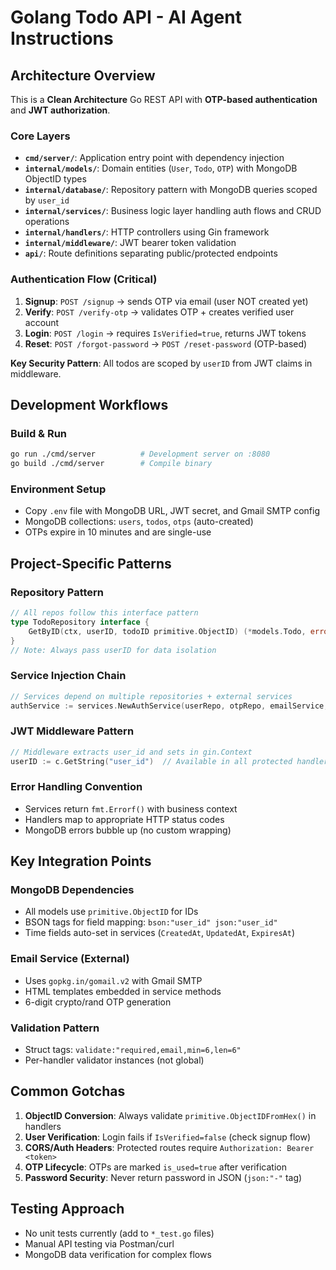 # Golang Todo API - AI Agent Instructions

## Architecture Overview

This is a **Clean Architecture** Go REST API with **OTP-based authentication** and **JWT authorization**.

### Core Layers
- **`cmd/server/`**: Application entry point with dependency injection
- **`internal/models/`**: Domain entities (`User`, `Todo`, `OTP`) with MongoDB ObjectID types
- **`internal/database/`**: Repository pattern with MongoDB queries scoped by `user_id`
- **`internal/services/`**: Business logic layer handling auth flows and CRUD operations
- **`internal/handlers/`**: HTTP controllers using Gin framework
- **`internal/middleware/`**: JWT bearer token validation
- **`api/`**: Route definitions separating public/protected endpoints

### Authentication Flow (Critical)
1. **Signup**: `POST /signup` → sends OTP via email (user NOT created yet)
2. **Verify**: `POST /verify-otp` → validates OTP + creates verified user account
3. **Login**: `POST /login` → requires `IsVerified=true`, returns JWT tokens
4. **Reset**: `POST /forgot-password` → `POST /reset-password` (OTP-based)

**Key Security Pattern**: All todos are scoped by `userID` from JWT claims in middleware.

## Development Workflows

### Build & Run
```bash
go run ./cmd/server          # Development server on :8080
go build ./cmd/server        # Compile binary
```

### Environment Setup
- Copy `.env` file with MongoDB URL, JWT secret, and Gmail SMTP config
- MongoDB collections: `users`, `todos`, `otps` (auto-created)
- OTPs expire in 10 minutes and are single-use

## Project-Specific Patterns

### Repository Pattern
```go
// All repos follow this interface pattern
type TodoRepository interface {
    GetByID(ctx, userID, todoID primitive.ObjectID) (*models.Todo, error)
}
// Note: Always pass userID for data isolation
```

### Service Injection Chain
```go
// Services depend on multiple repositories + external services
authService := services.NewAuthService(userRepo, otpRepo, emailService, jwtSecret)
```

### JWT Middleware Pattern
```go
// Middleware extracts user_id and sets in gin.Context
userID := c.GetString("user_id")  // Available in all protected handlers
```

### Error Handling Convention
- Services return `fmt.Errorf()` with business context
- Handlers map to appropriate HTTP status codes
- MongoDB errors bubble up (no custom wrapping)

## Key Integration Points

### MongoDB Dependencies
- All models use `primitive.ObjectID` for IDs
- BSON tags for field mapping: `bson:"user_id" json:"user_id"`
- Time fields auto-set in services (`CreatedAt`, `UpdatedAt`, `ExpiresAt`)

### Email Service (External)
- Uses `gopkg.in/gomail.v2` with Gmail SMTP
- HTML templates embedded in service methods
- 6-digit crypto/rand OTP generation

### Validation Pattern
- Struct tags: `validate:"required,email,min=6,len=6"`
- Per-handler validator instances (not global)

## Common Gotchas

1. **ObjectID Conversion**: Always validate `primitive.ObjectIDFromHex()` in handlers
2. **User Verification**: Login fails if `IsVerified=false` (check signup flow)
3. **CORS/Auth Headers**: Protected routes require `Authorization: Bearer <token>`
4. **OTP Lifecycle**: OTPs are marked `is_used=true` after verification
5. **Password Security**: Never return password in JSON (`json:"-"` tag)

## Testing Approach
- No unit tests currently (add to `*_test.go` files)
- Manual API testing via Postman/curl
- MongoDB data verification for complex flows